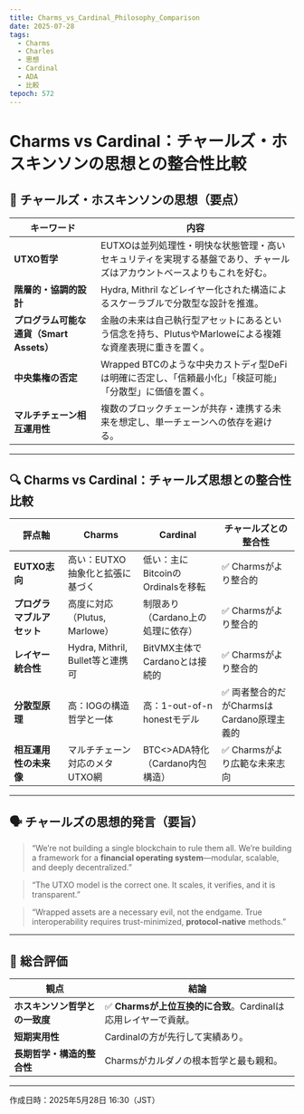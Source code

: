 ```yaml
---
title: Charms_vs_Cardinal_Philosophy_Comparison
date: 2025-07-28
tags:
  - Charms
  - Charles
  - 思想
  - Cardinal
  - ADA
  - 比較
tepoch: 572
---
```


# Charms vs Cardinal：チャールズ・ホスキンソンの思想との整合性比較

## 🧠 チャールズ・ホスキンソンの思想（要点）

| キーワード | 内容 |
|------------|------|
| **UTXO哲学** | EUTXOは並列処理性・明快な状態管理・高いセキュリティを実現する基盤であり、チャールズはアカウントベースよりもこれを好む。 |
| **階層的・協調的設計** | Hydra, Mithril などレイヤー化された構造によるスケーラブルで分散型な設計を推進。 |
| **プログラム可能な通貨（Smart Assets）** | 金融の未来は自己執行型アセットにあるという信念を持ち、PlutusやMarloweによる複雑な資産表現に重きを置く。 |
| **中央集権の否定** | Wrapped BTCのような中央カストディ型DeFiは明確に否定し、「信頼最小化」「検証可能」「分散型」に価値を置く。 |
| **マルチチェーン相互運用性** | 複数のブロックチェーンが共存・連携する未来を想定し、単一チェーンへの依存を避ける。 |

---

## 🔍 Charms vs Cardinal：チャールズ思想との整合性比較

| 評点軸 | Charms | Cardinal | チャールズとの整合性 |
|--------|--------|----------|------------------------|
| **EUTXO志向** | 高い：EUTXO抽象化と拡張に基づく | 低い：主にBitcoinのOrdinalsを移転 | ✅ Charmsがより整合的 |
| **プログラマブルアセット** | 高度に対応（Plutus, Marlowe） | 制限あり（Cardano上の処理に依存） | ✅ Charmsがより整合的 |
| **レイヤー統合性** | Hydra, Mithril, Bullet等と連携可 | BitVMX主体でCardanoとは接続的 | ✅ Charmsがより整合的 |
| **分散型原理** | 高：IOGの構造哲学と一体 | 高：1-out-of-n honestモデル | ✅ 両者整合的だがCharmsはCardano原理主義的 |
| **相互運用性の未来像** | マルチチェーン対応のメタUTXO網 | BTC<>ADA特化（Cardano内包構造） | ✅ Charmsがより広範な未来志向 |

---

## 🗣 チャールズの思想的発言（要旨）

> “We’re not building a single blockchain to rule them all. We’re building a framework for a **financial operating system**—modular, scalable, and deeply decentralized.”

> “The UTXO model is the correct one. It scales, it verifies, and it is transparent.”

> “Wrapped assets are a necessary evil, not the endgame. True interoperability requires trust-minimized, **protocol-native** methods.”

---

## 🧾 総合評価

| 観点 | 結論 |
|------|------|
| **ホスキンソン哲学との一致度** | ✅ **Charmsが上位互換的に合致**。Cardinalは応用レイヤーで貢献。 |
| **短期実用性** | Cardinalの方が先行して実績あり。 |
| **長期哲学・構造的整合性** | Charmsがカルダノの根本哲学と最も親和。 |

---

作成日時：2025年5月28日 16:30（JST）
